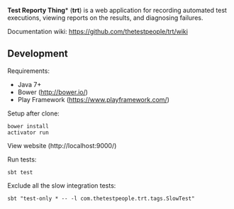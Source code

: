 **Test Reporty Thing*** (**trt**) is a web application for recording automated test executions, viewing reports on the results, and diagnosing failures.

Documentation wiki: https://github.com/thetestpeople/trt/wiki

Development
-----------

Requirements:

* Java 7+
* Bower (http://bower.io/)
* Play Framework (https://www.playframework.com/)

Setup after clone:

    bower install
    activator run
    
View website (http://localhost:9000/)

Run tests:

    sbt test

Exclude all the slow integration tests:

    sbt "test-only * -- -l com.thetestpeople.trt.tags.SlowTest"
